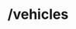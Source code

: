 ---
title: /vehicles
position_number: 1.1
type: post
description: Create Vehicle
parameters:
  - name:
    content:
content_markdown: |-
  Adds a vehicle to inventory
left_code_blocks:
  - code_block: |-
      {
        "id": 3,
        "title": "The Book Thief",
        "score": 4.3,
        "dateAdded": "5/1/2015"
      }
    title: Request
    language: json
right_code_blocks:
  - code_block: |2-
    title: Response
    language: json
  - code_block: |2-
    title: Error
    language: json
---